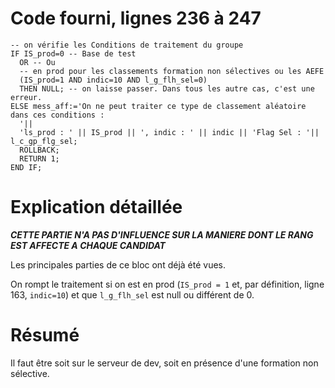 # Code fourni, lignes 236 à 247
```
-- on vérifie les Conditions de traitement du groupe
IF IS_prod=0 -- Base de test
  OR -- Ou
  -- en prod pour les classements formation non sélectives ou les AEFE
  (IS_prod=1 AND indic=10 AND l_g_flh_sel=0)
  THEN NULL; -- on laisse passer. Dans tous les autre cas, c'est une erreur.
ELSE mess_aff:='On ne peut traiter ce type de classement aléatoire dans ces conditions :
  '||
  'ls_prod : ' || IS_prod || ', indic : ' || indic || 'Flag Sel : '|| l_c_gp_flg_sel;
  ROLLBACK;
  RETURN 1;
END IF;
```

# Explication détaillée
***CETTE PARTIE N'A PAS D'INFLUENCE SUR LA MANIERE DONT LE RANG EST AFFECTE A CHAQUE CANDIDAT***

Les principales parties de ce bloc ont déjà été vues.

On rompt le traitement si on est en prod (`IS_prod = 1` et, par définition, ligne 163, `indic=10`) et que `l_g_flh_sel` est null ou différent de 0. 

# Résumé
Il faut être soit sur le serveur de dev, soit en présence d'une formation non sélective.